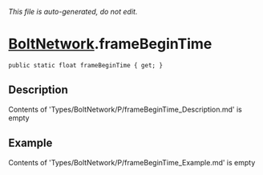 *This file is auto-generated, do not edit.*

# [BoltNetwork](Types/BoltNetwork.md).frameBeginTime
`public static float frameBeginTime { get; }`
## Description
Contents of 'Types/BoltNetwork/P/frameBeginTime_Description.md' is empty
## Example
Contents of 'Types/BoltNetwork/P/frameBeginTime_Example.md' is empty
